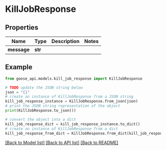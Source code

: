 # KillJobResponse


## Properties

Name | Type | Description | Notes
------------ | ------------- | ------------- | -------------
**message** | **str** |  | 

## Example

```python
from goose_api.models.kill_job_response import KillJobResponse

# TODO update the JSON string below
json = "{}"
# create an instance of KillJobResponse from a JSON string
kill_job_response_instance = KillJobResponse.from_json(json)
# print the JSON string representation of the object
print(KillJobResponse.to_json())

# convert the object into a dict
kill_job_response_dict = kill_job_response_instance.to_dict()
# create an instance of KillJobResponse from a dict
kill_job_response_from_dict = KillJobResponse.from_dict(kill_job_response_dict)
```
[[Back to Model list]](../README.md#documentation-for-models) [[Back to API list]](../README.md#documentation-for-api-endpoints) [[Back to README]](../README.md)


